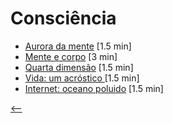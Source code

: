 # Consciência

- [Aurora da mente](./aurora-da-mente.html) <span class="word-count">[1.5 min]</span>
- [Mente e corpo](./mente-e-corpo.html) <span class="word-count">[3 min]</span>
- [Quarta dimensão](./quarta-dimensao.html) <span class="word-count">[1.5 min]</span>
- [Vida: um acróstico ](./vida-um-acrostico.html) <span class="word-count">[1.5 min]</span>
- [Internet: oceano poluido](./internet-oceano-poluido.html) <span class="word-count">[1.5 min]</span>

[<--](../)